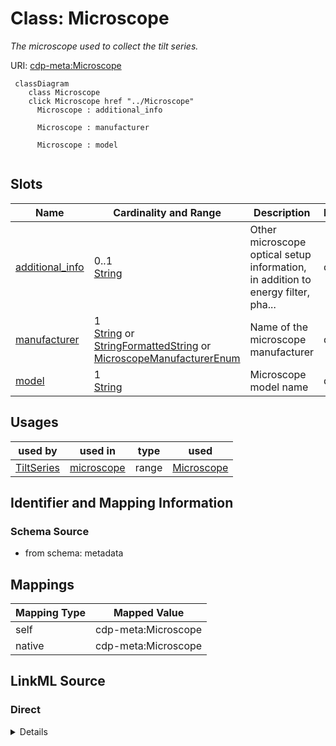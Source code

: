 

# Class: Microscope


_The microscope used to collect the tilt series._





URI: [cdp-meta:Microscope](metadataMicroscope)






```mermaid
 classDiagram
    class Microscope
    click Microscope href "../Microscope"
      Microscope : additional_info

      Microscope : manufacturer

      Microscope : model


```




<!-- no inheritance hierarchy -->


## Slots

| Name | Cardinality and Range | Description | Inheritance |
| ---  | --- | --- | --- |
| [additional_info](additional_info.md) | 0..1 <br/> [String](String.md) | Other microscope optical setup information, in addition to energy filter, pha... | direct |
| [manufacturer](manufacturer.md) | 1 <br/> [String](String.md)&nbsp;or&nbsp;<br />[StringFormattedString](StringFormattedString.md)&nbsp;or&nbsp;<br />[MicroscopeManufacturerEnum](MicroscopeManufacturerEnum.md) | Name of the microscope manufacturer | direct |
| [model](model.md) | 1 <br/> [String](String.md) | Microscope model name | direct |





## Usages

| used by | used in | type | used |
| ---  | --- | --- | --- |
| [TiltSeries](TiltSeries.md) | [microscope](microscope.md) | range | [Microscope](Microscope.md) |






## Identifier and Mapping Information







### Schema Source


* from schema: metadata




## Mappings

| Mapping Type | Mapped Value |
| ---  | ---  |
| self | cdp-meta:Microscope |
| native | cdp-meta:Microscope |







## LinkML Source

<!-- TODO: investigate https://stackoverflow.com/questions/37606292/how-to-create-tabbed-code-blocks-in-mkdocs-or-sphinx -->

### Direct

<details>
```yaml
name: Microscope
description: The microscope used to collect the tilt series.
from_schema: metadata
attributes:
  additional_info:
    name: additional_info
    description: Other microscope optical setup information, in addition to energy
      filter, phase plate and image corrector
    from_schema: metadata
    exact_mappings:
    - cdp-common:tiltseries_microscope_additional_info
    rank: 1000
    alias: additional_info
    owner: Microscope
    domain_of:
    - Microscope
    range: string
    inlined: true
    inlined_as_list: true
  manufacturer:
    name: manufacturer
    description: Name of the microscope manufacturer
    from_schema: metadata
    exact_mappings:
    - cdp-common:tiltseries_microscope_manufacturer
    alias: manufacturer
    owner: Microscope
    domain_of:
    - Camera
    - Microscope
    required: true
    inlined: true
    inlined_as_list: true
    pattern: (^[ ]*\{[a-zA-Z0-9_-]+\}[ ]*$)|(^FEI$)|(^TFS$)|(^JEOL$)
    any_of:
    - range: StringFormattedString
    - range: microscope_manufacturer_enum
  model:
    name: model
    description: Microscope model name
    from_schema: metadata
    exact_mappings:
    - cdp-common:tiltseries_microscope_model
    alias: model
    owner: Microscope
    domain_of:
    - Camera
    - Microscope
    range: string
    required: true
    inlined: true
    inlined_as_list: true

```
</details>

### Induced

<details>
```yaml
name: Microscope
description: The microscope used to collect the tilt series.
from_schema: metadata
attributes:
  additional_info:
    name: additional_info
    description: Other microscope optical setup information, in addition to energy
      filter, phase plate and image corrector
    from_schema: metadata
    exact_mappings:
    - cdp-common:tiltseries_microscope_additional_info
    rank: 1000
    alias: additional_info
    owner: Microscope
    domain_of:
    - Microscope
    range: string
    inlined: true
    inlined_as_list: true
  manufacturer:
    name: manufacturer
    description: Name of the microscope manufacturer
    from_schema: metadata
    exact_mappings:
    - cdp-common:tiltseries_microscope_manufacturer
    alias: manufacturer
    owner: Microscope
    domain_of:
    - Camera
    - Microscope
    range: string
    required: true
    inlined: true
    inlined_as_list: true
    pattern: (^[ ]*\{[a-zA-Z0-9_-]+\}[ ]*$)|(^FEI$)|(^TFS$)|(^JEOL$)
    any_of:
    - range: StringFormattedString
    - range: microscope_manufacturer_enum
  model:
    name: model
    description: Microscope model name
    from_schema: metadata
    exact_mappings:
    - cdp-common:tiltseries_microscope_model
    alias: model
    owner: Microscope
    domain_of:
    - Camera
    - Microscope
    range: string
    required: true
    inlined: true
    inlined_as_list: true

```
</details>
